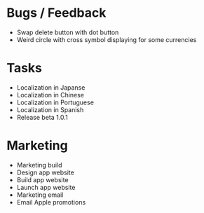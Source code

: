 # Bugs / Feedback
- Swap delete button with dot button
- Weird circle with cross symbol displaying for some currencies

# Tasks
- Localization in Japanse
- Localization in Chinese
- Localization in Portuguese
- Localization in Spanish
- Release beta 1.0.1

# Marketing
- Marketing build
- Design app website
- Build app website
- Launch app website
- Marketing email
- Email Apple promotions
